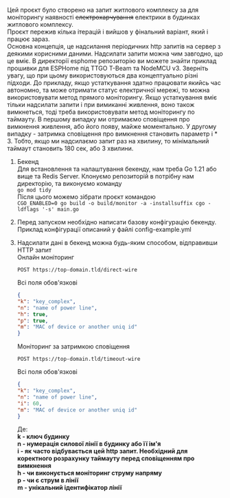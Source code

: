 Цей проєкт було створено на запит житлового комплексу за для моніторингу наявності ~~електрохарчування~~ електрики в будинках житлового комплексу.  
Проєкт пережив кілька ітерацій і вийшов у фінальний варіант, який і працює зараз.  
Основна концепція, це надсилання періодичних http запитів на сервер з деякими корисними даними. Надсилати запити можна чим завгодно, що це вміє. В директорії esphome репозиторію ви можете знайти приклад прошивки для ESPHome під TTGO T-Beam та NodeMCU v3. Зверніть увагу, що при цьому використовуються два концептуально різні підходи. До прикладу, якщо устаткування здатно працювати якийсь час автономно, та може отримати статус електричної мережі, то можна використовувати метод прямого моніторингу. Якщо устаткування вміє тільки надсилати запити і при вимиканні живлення, воно також вимкнеться, тоді треба використовувати метод моніторингу по таймауту. В першому випадку ми отримаємо сповіщення про вимкнення живлення, або його появу, майже моментально. У другому випадку - затримка сповіщення  про вимкнення становить параметр і * 3. Тобто, якщо ми надсилаємо запит раз на хвилину, то мінімальний таймаут становить 180 сек, або 3 хвилини.

1. Бекенд  
   Для встановлення та налаштування бекенду, нам треба Go 1.21 або вище та Redis Server. Клонуємо репозиторій в потрібну нам директорію, та виконуємо команду  
   `go mod tidy`  
   Після цього можемо зібрати проєкт командою\
   `CGO_ENABLED=0 go build -o build/monitor -a -installsuffix cgo -ldflags '-s' main.go`
2. Перед запуском необхідно написати базову конфігурацію бекенду. Приклад конфігурації описаний у файлі config-example.yml
3. Надсилати дані в бекенд можна будь-яким способом, відправивши HTTP запит\
   Онлайн моніторинг
   ```http 
   POST https://top-domain.tld/direct-wire 
   ```
   Всі поля обов'язкові
   ```json lines
   {
   "k": "key_complex",  
   "n": "name of power line",
   "h": true,  
   "p": true,  
   "m": "MAC of device or another uniq id"  
   }
   ```
   Моніторинг за затримкою сповіщення
   ```http 
   POST https://top-domain.tld/timeout-wire 
   ```
   Всі поля обов'язкові
   ```json lines
   {
   "k": "key_complex",  
   "n": "name of power line",
   "i": 60,
   "m": "MAC of device or another uniq id"  
   }
   ```
   
   
   Де:\
   **k - ключ будинку**\
   **n - нумерація силової лінії в будинку або її ім'я**\
   **i - як часто відбувається цей http запит. Необхідний для коректного розрахунку таймауту перед сповіщенням про вимкнення**\
   **h - чи виконується моніторинг струму напряму**\
   **p - чи є струм в лінії**\
   **m - унікальний ідентифікатор лінії**